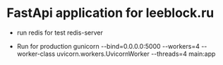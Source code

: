 # FastApi application for leeblock.ru

* run redis for test
redis-server


* Run for production
gunicorn --bind=0.0.0.0:5000 --workers=4 --worker-class uvicorn.workers.UvicornWorker --threads=4 main:app